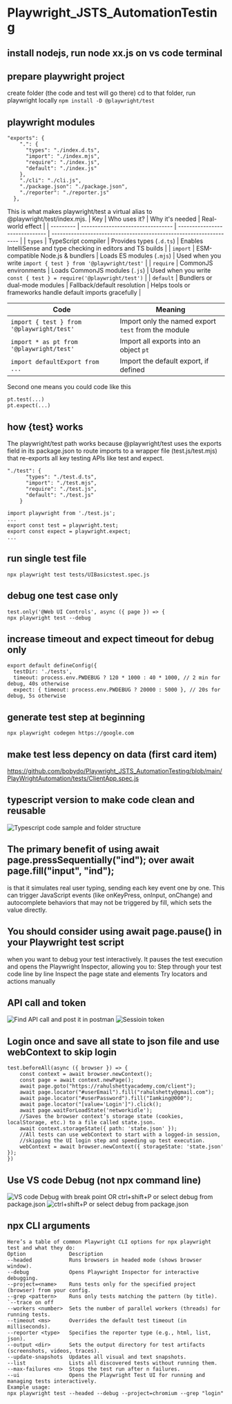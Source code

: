# Playwright_JSTS_AutomationTesting

## install nodejs, run node xx.js on vs code terminal

## prepare playwright project
create folder (the code and test will go there)
cd to that folder, run playwright locally 
```npm install -D @playwright/test```

## playwright modules
```
"exports": {
    ".": {
      "types": "./index.d.ts",
      "import": "./index.mjs",
      "require": "./index.js",
      "default": "./index.js"
    },
    "./cli": "./cli.js",
    "./package.json": "./package.json",
    "./reporter": "./reporter.js"
  },
```
This is what makes playwright/test a virtual alias to @playwright/test/index.mjs.
| Key       | Who uses it?                      | Why it's needed                | Real-world effect                                                  |
| --------- | --------------------------------- | ------------------------------ | ------------------------------------------------------------------ |
| `types`   | TypeScript compiler               | Provides types (`.d.ts`)       | Enables IntelliSense and type checking in editors and TS builds    |
| `import`  | ESM-compatible Node.js & bundlers | Loads ES modules (`.mjs`)      | Used when you write `import { test } from '@playwright/test'`      |
| `require` | CommonJS environments             | Loads CommonJS modules (`.js`) | Used when you write `const { test } = require('@playwright/test')` |
| `default` | Bundlers or dual-mode modules     | Fallback/default resolution    | Helps tools or frameworks handle default imports gracefully        |

| Code                                      | Meaning                                             |
| ----------------------------------------- | --------------------------------------------------- |
| `import { test } from '@playwright/test'` | Import only the named export `test` from the module |
| `import * as pt from '@playwright/test'`  | Import all exports into an object `pt`              |
| `import defaultExport from ...`           | Import the default export, if defined               |
Second one means you could code like this 
```
pt.test(...)
pt.expect(...)
```

## how {test} works
The playwright/test path works because @playwright/test uses the exports field in its package.json to route imports to a wrapper file (test.js/test.mjs) that re-exports all key testing APIs like test and expect.
```
"./test": {
      "types": "./test.d.ts",
      "import": "./test.mjs",
      "require": "./test.js",
      "default": "./test.js"
    }
	
import playwright from './test.js';
...
export const test = playwright.test;
export const expect = playwright.expect;
...
```

## run single test file
```
npx playwright test tests/UIBasicstest.spec.js
```

## debug one test case only
```
test.only('@Web UI Controls', async ({ page }) => {
npx playwright test --debug
```
## increase timeout and expect timeout for debug only
```
export default defineConfig({
  testDir: './tests',
  timeout: process.env.PWDEBUG ? 120 * 1000 : 40 * 1000, // 2 min for debug, 40s otherwise
  expect: { timeout: process.env.PWDEBUG ? 20000 : 5000 }, // 20s for debug, 5s otherwise
```

## generate test step at beginning
```npx playwright codegen https://google.com ```

## make test less depency on data (first card item)
https://github.com/bobydo/Playwright_JSTS_AutomationTesting/blob/main/PlayWrightAutomation/tests/ClientApp.spec.js

## typescript version to make code clean and reusable
![Typescript code sample and folder structure](Readme/TSChange.png)

## The primary benefit of using await page.pressSequentially("ind"); over await page.fill("input", "ind"); 
is that it simulates real user typing, sending each key event one by one. This can trigger JavaScript events (like onKeyPress, onInput, onChange) 
and autocomplete behaviors that may not be triggered by fill, which sets the value directly.

## You should consider using await page.pause() in your Playwright test script 
when you want to debug your test interactively. It pauses the test execution and opens the Playwright Inspector, 
allowing you to:
Step through your test code line by line
Inspect the page state and elements
Try locators and actions manually

## API call and token
![Find API call and post it in postman](Readme/APICall.png)
![Sessioin token](Readme/SessionToken.png)

## Login once and save all state to json file and use webContext to skip login
```
test.beforeAll(async ({ browser }) => {
    const context = await browser.newContext();
    const page = await context.newPage();
    await page.goto("https://rahulshettyacademy.com/client");
    await page.locator("#userEmail").fill("rahulshetty@gmail.com");
    await page.locator("#userPassword").fill("Iamking@000");
    await page.locator("[value='Login']").click();
    await page.waitForLoadState('networkidle');
    //Saves the browser context’s storage state (cookies, localStorage, etc.) to a file called state.json.
    await context.storageState({ path: 'state.json' });
    //All tests can use webContext to start with a logged-in session, 
    //skipping the UI login step and speeding up test execution.
    webContext = await browser.newContext({ storageState: 'state.json' });
})
```

## Use VS code Debug (not npx command line)
![VS code Debug with break point](Readme/ConfigNodeJSdebug.png)
OR ctrl+shift+P or select debug from package.json
![ctrl+shift+P or select debug from package.json](Readme/DebugNpx.png)

## npx CLI arguments
```
Here’s a table of common Playwright CLI options for npx playwright test and what they do:
Option				Description
--headed			Runs browsers in headed mode (shows browser window).
--debug				Opens Playwright Inspector for interactive debugging.
--project=<name>	Runs tests only for the specified project (browser) from your config.
--grep <pattern>	Runs only tests matching the pattern (by title).
`--trace on	off
--workers <number>	Sets the number of parallel workers (threads) for running tests.
--timeout <ms>		Overrides the default test timeout (in milliseconds).
--reporter <type>	Specifies the reporter type (e.g., html, list, json).
--output <dir>		Sets the output directory for test artifacts (screenshots, videos, traces).
--update-snapshots	Updates all visual and text snapshots.
--list				Lists all discovered tests without running them.
--max-failures <n>	Stops the test run after n failures.
--ui				Opens the Playwright Test UI for running and managing tests interactively.
Example usage:
npx playwright test --headed --debug --project=chromium --grep "login"
```